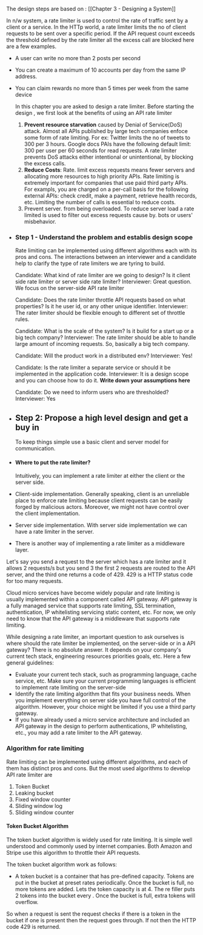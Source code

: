 The design steps are based on : [[Chapter 3 - Designing a System]]

In n/w system, a rate limiter is used to control the rate of traffic sent by a client or a service. In the HTTp world, a rate limiter limits the no of client requests to be sent over a specific period. If the API request count exceeds the threshold defined by the rate limiter all the excess call are blocked here are a few examples.

- A user can write no more than 2 posts per second
- You can create a maximum of 10 accounts per day from the same IP address.
- You can claim rewards no more than 5 times per week from the same device
  
  
  In this chapter you are asked to design a rate limiter. Before starting the design , we first look at the benefits of using an API rate limiter
  1. **Prevent resource starvation** caused by Denial of Service(DoS) attack. Almost all APIs published by large tech companies enfoce some form of rate limiting. For ex: Twitter limits the no of tweets to 300 per 3 hours. Google docs PAIs have the following default limit: 300 per user per 60 seconds for read requests. A rate limiter prevents DoS attacks either intentional or unintentional, by blocking the excess calls. 
  2. **Reduce Costs**: Rate. limit excess requests means fewer servers and allocating more resources to high priority APIs. Rate limiting is extremely important for companies that use paid third party APIs. For exampls, you are charged on a per-call basis for the following external APIs: check credit, make a payment, retrieve health records, etc. Limiting the number of calls is essential to reduce costs. 
  3. Prevent server. from being overloaded. To reduce server load a rate limited is used to filter out excess requests cause by. bots or users' misbehavior.
- ### Step 1 - Understand the problem and establis design scope
  
  Rate limiting can be implemented using different algorithms each with its pros and cons. The interactions between an interviewer and a candidate help to clarify the type of rate limiters we are tyring to build.
  
  Candidate: What kind of rate limiter are we going to design? Is it client side rate limiter or server side rate limiter? 
  Interviewer: Great question. We focus on the server-side API rate limiter
  
  
  Candidate: Does the rate limiter throttle API requests based on what properties? Is it he user id, or any other unique identifier.
  Interviewer: The rater limiter should be flexible enough to different set of throttle rules.
  
  
  Candidate: What is the scale of the system? Is it build for a start up or a big tech company? 
  Interviewer: The rate limiter should be able to handle large amount of incoming requests. So, basically a big tech company. 
  
  Candidate: Will the product work in a distributed env? 
  Interviewer: Yes! 
  
  Candidate: Is the rate limiter a separate service or should it be implemented in the application code.
  Interviewer: It is a design scope and you can choose how to do it. **Write down your assumptions here**
  
  Candidate: Do we need to inform users who are thresholded? 
  Interviewer: Yes
- ## Step 2: Propose a high level design and get a buy in
  
  To keep things simple use a basic client and server model for communication.
- #### Where to put the rate limiter? 
  Intuitively, you can implement a rate limiter at either the client or the server side.
- Client-side implementation. Generally speaking, client is an unreliable place to enforce rate limiting because client requests can be easily forged by malicious actors. Moreover, we might not have control over the client implementation.
- Server side implementation. With server side implementation we can have a rate limiter in the server. 
- There is another way of implementing a rate limiter as a middleware layer. 

Let's say you send a request to the server which has a rate limiter and it allows 2 requests/s but you send 3 the first 2 requests are routed to the API server, and the third one returns a code of 429. 429 is a HTTP status code for too many requests. 


Cloud micro services have become widely popular and rate limiting is usually implemented within a component called API gateway. API gateway is a fully managed service that supports rate limiting, SSL termination, authentication, IP whitelisting servicing static content, etc. For now, we only need to know that the API gateway is a middleware that supports rate limiting.

While designing a rate limiter, an important question to ask ourselves is where should the rate limiter be implemented, on the server-side or in a API gateway? There is no absolute answer. It depends on your company's current tech stack, engineering resources priorities goals, etc. Here a few general guidelines: 


- Evaluate your current tech stack, such as programming language, cache service, etc. Make sure your current programming languages is efficient to implement rate limiting on the server-side
- Identify the rate limiting algorithm that fits your business needs. When you implement everything on server side you have full control of the algorithm. However, your choice might be limited if you use a third party gateway.
- If you have already used a micro service architecture and included an API gateway in the design to perform authentications, IP whitelisting, etc., you may add a rate limiter to the API gateway.

### Algorithm for rate limiting
Rate limiting can be implemented using different algorithms, and each of them has distinct pros and cons. But the most used algorithms to develop API rate limiter are
1. Token Bucket
2. Leaking bucket
3. Fixed window counter
4. Sliding window log
5. Sliding window counter


#### Token Bucket Algorithm
The token bucket algorithm is widely used for rate limiting. It is simple well understood and commonly used by internet companies. Both Amazon and Stripe use this algorithm to throttle their API requests. 

The token bucket algorithm work as follows:
- A token bucket is a container that has pre-defined capacity. Tokens are put in the bucket at preset rates periodically. Once the bucket is full, no more tokens are added. Lets the token capacity is at 4. The re filler puts 2 tokens into the bucket every  . Once the bucket is full, extra tokens will overflow.


So when a request is sent the request checks if there is a token in the bucket if one is present then the request goes through. If not then the HTTP code 429 is returned. 